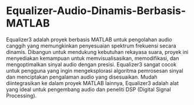 # Equalizer-Audio-Dinamis-Berbasis-MATLAB
Equalizer3 adalah proyek berbasis MATLAB untuk pengolahan audio canggih yang memungkinkan penyesuaian spektrum frekuensi secara dinamis. Dibangun untuk mendukung kebutuhan rekayasa suara, proyek ini menyediakan kemampuan untuk memvisualisasikan, memodifikasi, dan mengoptimalkan sinyal audio dengan presisi. Equalizer3 sangat cocok untuk pengguna yang ingin mengeksplorasi algoritma pemrosesan sinyal dan menciptakan pengalaman audio yang disesuaikan. Mudah diintegrasikan ke dalam proyek MATLAB lainnya, Equalizer3 adalah alat yang ideal untuk pengembang audio dan peneliti DSP (Digital Signal Processing).
